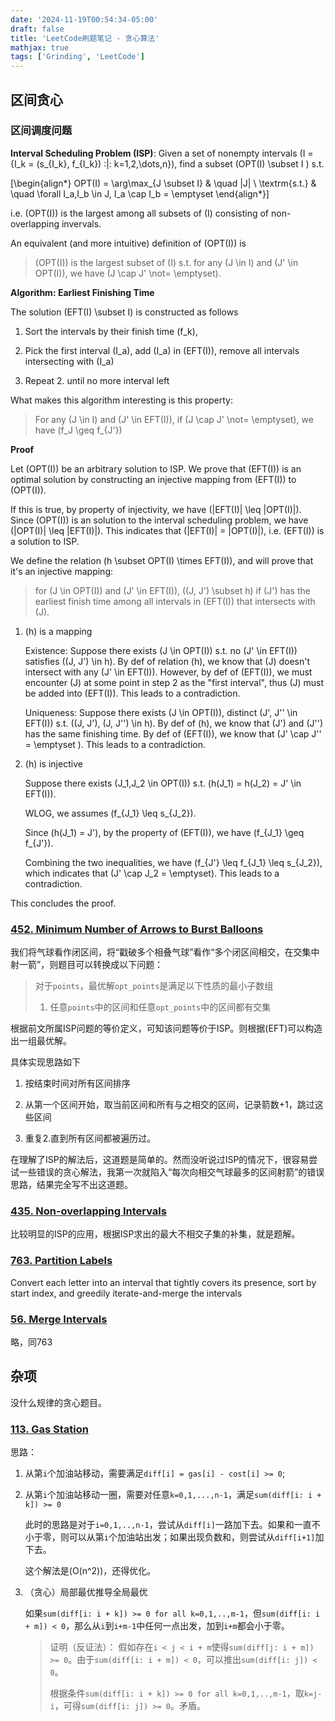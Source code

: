 ```yaml
---
date: '2024-11-19T00:54:34-05:00'
draft: false
title: 'LeetCode刷题笔记 - 贪心算法'
mathjax: true
tags: ['Grinding', 'LeetCode']
---
```


## 区间贪心

### 区间调度问题

**Interval Scheduling Problem (ISP)**: Given a set of nonempty intervals \(I = \{I_k = (s_{I_k}, f_{I_k}) \:|\: k=1,2,\dots,n\}\), find a subset \(OPT(I) \subset I \) s.t. 


\[\begin{align*}
     OPT(I) = 
    \arg\max_{J \subset I} & \quad |J| \\
             \textrm{s.t.} & \quad \forall I_a,I_b \in J, I_a \cap I_b = \emptyset
\end{align*}\]

i.e. \(OPT(I)\) is the largest among all subsets of \(I\) consisting of non-overlapping invervals.

An equivalent (and more intuitive) definition of \(OPT(I)\) is 

> \(OPT(I)\) is the largest subset of \(I\) s.t. for any \(J \in I\) and \(J' \in OPT(I)\), we have \(J \cap J' \not= \emptyset\).

**Algorithm: Earliest Finishing Time**

The solution \(EFT(I) \subset I\) is constructed as follows

1. Sort the intervals by their finish time \(f_k\),
 
2. Pick the first interval \(I_a\), add \(I_a\) in \(EFT(I)\), remove all intervals intersecting with \(I_a\)
 
3. Repeat 2. until no more interval left

What makes this algorithm interesting is this property: 

> For any \(J \in I\) and \(J' \in EFT(I)\), if \(J \cap J' \not= \emptyset\), we have \(f_J \geq f_{J'}\)

**Proof**

Let \(OPT(I)\) be an arbitrary solution to ISP. We prove that \(EFT(I)\) is an optimal solution by constructing an injective mapping from \(EFT(I)\) to \(OPT(I)\). 

If this is true, by property of injectivity, we have \(|EFT(I)| \leq |OPT(I)|\). Since \(OPT(I)\) is an solution to the interval scheduling problem, we have \(|OPT(I)| \leq |EFT(I)|\). This indicates that \(|EFT(I)| = |OPT(I)|\), i.e. \(EFT(I)\) is a solution to ISP.

We define the relation \(h \subset OPT(I) \times EFT(I)\), and will prove that it's an injective mapping: 

> for \(J \in OPT(I)\) and \(J' \in EFT(I)\), \((J, J') \subset h\) if \(J'\) has the earliest finish time among all intervals in \(EFT(I)\) that intersects with \(J\).

1. \(h\) is a mapping

    Existence: Suppose there exists \(J \in OPT(I)\) s.t. no \(J' \in EFT(I)\) satisfies \((J, J') \in h\). By def of relation \(h\), we know that \(J\) doesn't intersect with any \(J' \in EFT(I)\). However, by def of \(EFT(I)\), we must encounter \(J\) at some point in step 2 as the "first interval", thus \(J\) must be added into \(EFT(I)\). This leads to a contradiction.

    Uniqueness: Suppose there exists \(J \in OPT(I)\), distinct \(J', J'' \in EFT(I)\) s.t. \((J, J'), (J, J'') \in h\). By def of \(h\), we know that \(J'\) and \(J''\) has the same finishing time. By def of \(EFT(I)\), we know that \(J' \cap J'' = \emptyset \). This leads to a contradiction.

2. \(h\) is injective

    Suppose there exists \(J_1,J_2 \in OPT(I)\) s.t. \(h(J_1) = h(J_2) = J' \in EFT(I)\). 
    
    WLOG, we assumes \(f_{J_1} \leq s_{J_2}\).

    Since \(h(J_1) = J'\), by the property of \(EFT(I)\), we have \(f_{J_1} \geq f_{J'}\).

    Combining the two inequalities, we have \(f_{J'} \leq f_{J_1} \leq s_{J_2}\), which indicates that \(J' \cap J_2 = \emptyset\). This leads to a contradiction.

This concludes the proof.

### [452. Minimum Number of Arrows to Burst Balloons](https://leetcode.com/problems/minimum-number-of-arrows-to-burst-balloons/description/)

我们将气球看作闭区间，将“戳破多个相叠气球”看作“多个闭区间相交，在交集中射一箭”，则题目可以转换成以下问题：

> 对于`points`，最优解`opt_points`是满足以下性质的最小子数组
> 
> 1. 任意`points`中的区间和任意`opt_points`中的区间都有交集 

根据前文所属ISP问题的等价定义，可知该问题等价于ISP。则根据\(EFT\)可以构造出一组最优解。

具体实现思路如下

1. 按结束时间对所有区间排序

2. 从第一个区间开始，取当前区间和所有与之相交的区间，记录箭数+1，跳过这些区间

3. 重复2.直到所有区间都被遍历过。

在理解了ISP的解法后，这道题是简单的。然而没听说过ISP的情况下，很容易尝试一些错误的贪心解法，我第一次就陷入“每次向相交气球最多的区间射箭”的错误思路，结果完全写不出这道题。

### [435. Non-overlapping Intervals](https://leetcode.com/problems/non-overlapping-intervals/description/)

比较明显的ISP的应用，根据ISP求出的最大不相交子集的补集，就是题解。

### [763. Partition Labels](https://leetcode.com/problems/partition-labels/description/)

Convert each letter into an interval that tightly covers its presence, sort by start index, and greedily iterate-and-merge the intervals

### [56. Merge Intervals](https://leetcode.com/problems/merge-intervals/description/)

略，同763

## 杂项

没什么规律的贪心题目。

### [113. Gas Station](https://leetcode.com/problems/gas-station/description/)

思路：

1. 从第`i`个加油站移动，需要满足`diff[i] = gas[i] - cost[i] >= 0`;

2. 从第`i`个加油站移动一圈，需要对任意`k=0,1,...,n-1`，满足`sum(diff[i: i + k]) >= 0`

    此时的思路是对于`i=0,1,..,n-1`，尝试从`diff[i]`一路加下去。如果和一直不小于零，则可以从第`i`个加油站出发；如果出现负数和，则尝试从`diff[i+1]`加下去。

    这个解法是\(O(n^2)\)，还得优化。

3. （贪心）局部最优推导全局最优

    如果`sum(diff[i: i + k]) >= 0 for all k=0,1,..,m-1`，但`sum(diff[i: i + m]) < 0`，那么从`i`到`i+m-1`中任何一点出发，加到`i+m`都会小于零。

    > 证明（反证法）：
    > 假如存在`i < j < i + m`使得`sum(diff[j: i + m]) >= 0`。由于`sum(diff[i: i + m]) < 0`，可以推出`sum(diff[i: j]) < 0`。
    > 
    > 根据条件`sum(diff[i: i + k]) >= 0 for all k=0,1,..,m-1`，取`k=j-i`，可得`sum(diff[i: j]) >= 0`。矛盾。

